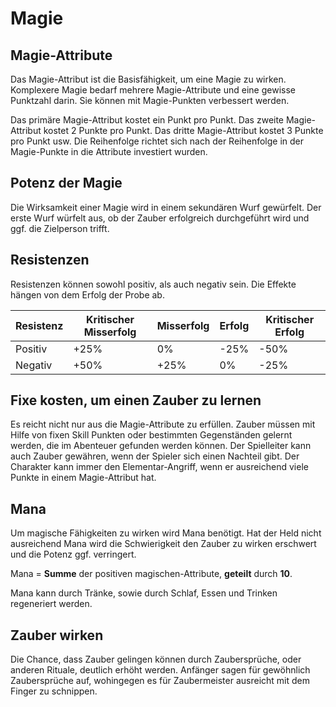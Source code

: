 # Magie
## Magie-Attribute
Das Magie-Attribut ist die Basisfähigkeit, um eine Magie zu wirken. 
Komplexere Magie bedarf mehrere Magie-Attribute und eine gewisse Punktzahl darin. 
Sie können mit Magie-Punkten verbessert werden. 

Das primäre Magie-Attribut kostet ein Punkt pro Punkt. 
Das zweite Magie-Attribut kostet 2 Punkte pro Punkt. 
Das dritte Magie-Attribut kostet 3 Punkte pro Punkt usw.
Die Reihenfolge richtet sich nach der Reihenfolge in der Magie-Punkte in die Attribute investiert wurden.

## Potenz der Magie
Die Wirksamkeit einer Magie wird in einem sekundären Wurf gewürfelt. 
Der erste Wurf würfelt aus, ob der Zauber erfolgreich durchgeführt wird und ggf. die Zielperson trifft.

## Resistenzen
Resistenzen können sowohl positiv, als auch negativ sein.
Die Effekte hängen von dem Erfolg der Probe ab.

| Resistenz | Kritischer Misserfolg | Misserfolg | Erfolg | Kritischer Erfolg |
| --------- | --------------------- | ---------- | ------ | ----------------- |
| Positiv | +25% | 0% | -25% | -50% |
| Negativ | +50% | +25% | 0% | -25% |  

## Fixe kosten, um einen Zauber zu lernen
Es reicht nicht nur aus die Magie-Attribute zu erfüllen. 
Zauber müssen mit Hilfe von fixen Skill Punkten oder bestimmten Gegenständen gelernt werden, die im Abenteuer gefunden werden können. 
Der Spielleiter kann auch Zauber gewähren, wenn der Spieler sich einen Nachteil gibt.
Der Charakter kann immer den Elementar-Angriff, wenn er ausreichend viele Punkte in einem Magie-Attribut hat.

## Mana
Um magische Fähigkeiten zu wirken wird Mana benötigt. 
Hat der Held nicht ausreichend Mana wird die Schwierigkeit den Zauber zu wirken erschwert und die Potenz ggf. verringert. 

Mana = **Summe** der positiven magischen-Attribute, **geteilt** durch **10**.

Mana kann durch Tränke, sowie durch Schlaf, Essen und Trinken regeneriert werden.

## Zauber wirken
Die Chance, dass Zauber gelingen können durch Zaubersprüche, oder anderen Rituale, deutlich erhöht werden. 
Anfänger sagen für gewöhnlich Zaubersprüche auf, wohingegen es für Zaubermeister ausreicht mit dem Finger zu schnippen.